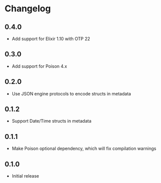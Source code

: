 # Changelog

## 0.4.0

  * Add support for Elixir 1.10 with OTP 22

## 0.3.0

  * Add support for Poison 4.x

## 0.2.0

  * Use JSON engine protocols to encode structs in metadata

## 0.1.2

  * Support Date/Time structs in metadata

## 0.1.1

  * Make Poison optional dependency, which will fix compilation warnings

## 0.1.0

  * Initial release
